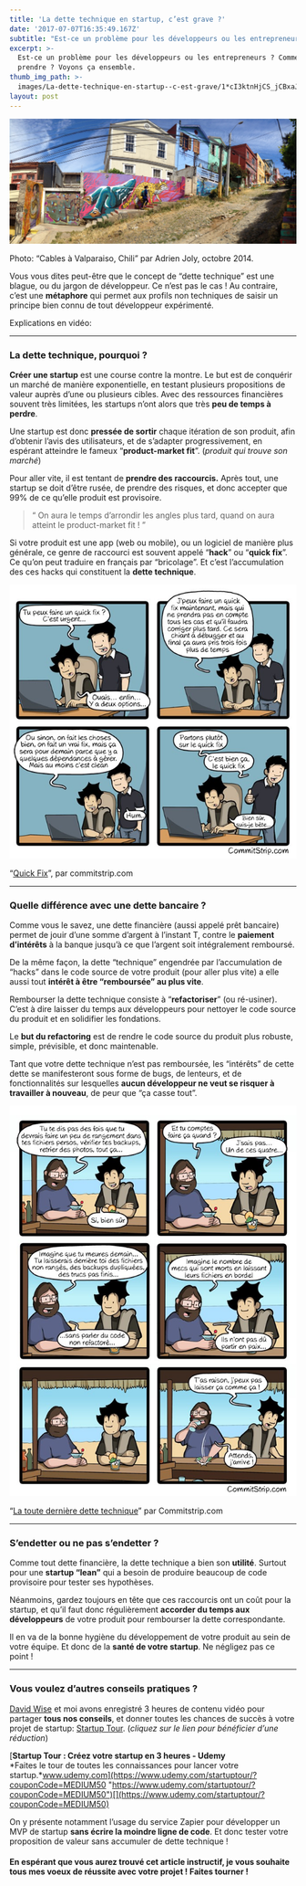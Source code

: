 ```yaml
---
title: 'La dette technique en startup, c’est grave ?'
date: '2017-07-07T16:35:49.167Z'
subtitle: "Est-ce un problème pour les développeurs ou les entrepreneurs\_? Comment s’y prendre\_? Voyons ça ensemble."
excerpt: >-
  Est-ce un problème pour les développeurs ou les entrepreneurs ? Comment s’y
  prendre ? Voyons ça ensemble.
thumb_img_path: >-
  images/La-dette-technique-en-startup--c-est-grave/1*cI3ktnHjCS_jCBxaJmDsMA.jpeg
layout: post
---
```

![](/images/La-dette-technique-en-startup--c-est-grave/1*cI3ktnHjCS_jCBxaJmDsMA.jpeg)

<figcaption>Photo: “Cables à Valparaiso, Chili” par Adrien Joly, octobre&nbsp;2014.</figcaption>

Vous vous dites peut-être que le concept de “dette technique” est une blague, ou du jargon de développeur. Ce n’est pas le cas ! Au contraire, c’est une **métaphore** qui permet aux profils non techniques de saisir un principe bien connu de tout développeur expérimenté.

Explications en vidéo:

* * *

### La dette technique, pourquoi ?

**Créer une startup** est une course contre la montre. Le but est de conquérir un marché de manière exponentielle, en testant plusieurs propositions de valeur auprès d’une ou plusieurs cibles. Avec des ressources financières souvent très limitées, les startups n’ont alors que très **peu de temps à perdre**.

Une startup est donc **pressée de sortir** chaque itération de son produit, afin d’obtenir l’avis des utilisateurs, et de s’adapter progressivement, en espérant atteindre le fameux “**product-market fit**”. (*produit qui trouve son marché*)

Pour aller vite, il est tentant de **prendre des raccourcis.** Après tout, une startup se doit d’être rusée, de prendre des risques, et donc accepter que 99% de ce qu’elle produit est provisoire.

> “ On aura le temps d’arrondir les angles plus tard, quand on aura atteint le product-market fit ! ”

Si votre produit est une app (web ou mobile), ou un logiciel de manière plus générale, ce genre de raccourci est souvent appelé “**hack**” ou “**quick fix**”. Ce qu’on peut traduire en français par “bricolage”. Et c’est l’accumulation des ces hacks qui constituent la **dette technique**.

![](/images/La-dette-technique-en-startup--c-est-grave/1*FX9Y63ttnmbzeAu3my_Y_w.jpeg)

<figcaption>“<a href="http://www.commitstrip.com/fr/2016/04/13/quick-fix/" data-href="http://www.commitstrip.com/fr/2016/04/13/quick-fix/" class="markup--anchor markup--figure-anchor" rel="noopener" target="_blank">Quick Fix</a>”, par commitstrip.com</figcaption>

* * *

### Quelle différence avec une dette bancaire ?

Comme vous le savez, une dette financière (aussi appelé prêt bancaire) permet de jouir d’une somme d’argent à l’instant T, contre le **paiement d’intérêts** à la banque jusqu’à ce que l’argent soit intégralement remboursé.

De la même façon, la dette “technique” engendrée par l’accumulation de “hacks” dans le code source de votre produit (pour aller plus vite) a elle aussi tout **intérêt à être “remboursée” au plus vite**.

Rembourser la dette technique consiste à “**refactoriser**” (ou ré-usiner). C’est à dire laisser du temps aux développeurs pour nettoyer le code source du produit et en solidifier les fondations.

Le **but du refactoring** est de rendre le code source du produit plus robuste, simple, prévisible, et donc maintenable.

Tant que votre dette technique n’est pas remboursée, les “intérêts” de cette dette se manifesteront sous forme de bugs, de lenteurs, et de fonctionnalités sur lesquelles **aucun développeur ne veut se risquer à travailler à nouveau**, de peur que “ça casse tout”.

![](/images/La-dette-technique-en-startup--c-est-grave/1*iHwaK4riYopE0sA7SrjJMw.jpeg)

<figcaption>“<a href="https://www.commitstrip.com/fr/2016/07/12/the-last-technical-debt/" data-href="https://www.commitstrip.com/fr/2016/07/12/the-last-technical-debt/" class="markup--anchor markup--figure-anchor" rel="noopener" target="_blank">La toute dernière dette technique</a>” par Commitstrip.com</figcaption>

* * *

### S’endetter ou ne pas s’endetter ?

Comme tout dette financière, la dette technique a bien son **utilité**. Surtout pour une **startup “lean”** qui a besoin de produire beaucoup de code provisoire pour tester ses hypothèses.

Néanmoins, gardez toujours en tête que ces raccourcis ont un coût pour la startup, et qu’il faut donc régulièrement **accorder du temps aux développeurs** de votre produit pour rembourser la dette correspondante.

Il en va de la bonne hygiène du développement de votre produit au sein de votre équipe. Et donc de la **santé de votre startup**. Ne négligez pas ce point !

* * *

### Vous voulez d’autres conseils pratiques ?

[David Wise](https://medium.com/u/9d6800e8bec9) et moi avons enregistré 3 heures de contenu vidéo pour partager **tous nos conseils**, et donner toutes les chances de succès à votre projet de startup: [Startup Tour](https://www.udemy.com/startuptour/?couponCode=MEDIUM50). (*cliquez sur le lien pour bénéficier d’une réduction*)

[**Startup Tour : Créez votre startup en 3 heures - Udemy**  
*Faites le tour de toutes les connaissances pour lancer votre startup.*www.udemy.com](https://www.udemy.com/startuptour/?couponCode=MEDIUM50 "https://www.udemy.com/startuptour/?couponCode=MEDIUM50")[](https://www.udemy.com/startuptour/?couponCode=MEDIUM50)

On y présente notamment l’usage du service Zapier pour développer un MVP de startup **sans écrire la moindre ligne de code**. Et donc tester votre proposition de valeur sans accumuler de dette technique !

#### En espérant que vous aurez trouvé cet article instructif, je vous souhaite tous mes voeux de réussite avec votre projet ! Faites tourner !
